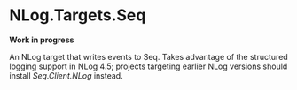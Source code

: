 # NLog.Targets.Seq

**Work in progress**

An NLog target that writes events to Seq. Takes advantage of the structured logging support in NLog 4.5; projects targeting earlier NLog versions should install _Seq.Client.NLog_ instead.
